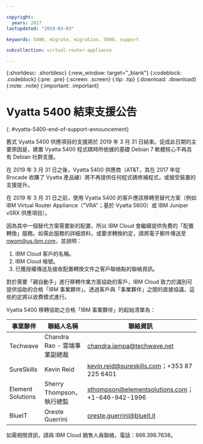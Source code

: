 ```yaml
---

copyright:
  years: 2017
lastupdated: "2019-03-03"

keywords: 5400, migrate, migration, 5600, support

subcollection: virtual-router-appliance

---
```


{:shortdesc: .shortdesc}
{:new_window: target="_blank"}
{:codeblock: .codeblock}
{:pre: .pre}
{:screen: .screen}
{:tip: .tip}
{:download: .download}
{:note: .note}
{:important: .important}

# Vyatta 5400 結束支援公告
{: #vyatta-5400-end-of-support-announcement}

舊式 Vyatta 5400 供應項目的支援將於 2019 年 3 月 31 日結束。促成此日期的主要原因是，建置 Vyatta 5400 程式碼時所依據的基礎 Debian 7 軟體核心不再具有 Debian 社群支援。

在 2019 年 3 月 31 日之後，Vyatta 5400 供應商（AT&T，其在 2017 年從 Brocade 收購了 Vyatta 產品線）將不再提供任何程式碼修補程式，或接受裝置的支援提升。

在 2019 年 3 月 31 日之前，使用 Vyatta 5400 的客戶應該移轉至替代方案（例如 IBM Virtual Router Appliance（"VRA"；基於 Vyatta 5600）或 IBM Juniper vSRX 供應項目）。   

因為其中一個替代方案需要新的配置，所以 IBM Cloud 會繼續提供免費的「配置轉換」服務。如需此服務的詳細資料，或要求轉換約定，請將電子郵件傳送至 nwom@us.ibm.com，並說明：

1. IBM Cloud 客戶的名稱。
2. IBM Cloud 帳號。
3. 已獲授權傳送及接收配置轉換文件之客戶聯絡點的聯絡資訊。           

對於需要「親自動手」進行移轉作業方面協助的客戶，IBM Cloud 致力於識別可提供協助的合格「IBM 事業夥伴」。透過客戶與「事業夥伴」之間的直接協議，這些約定將以收費模式進行。

Vyatta 5400 移轉協助之合格「IBM 事業夥伴」的起始清單為：

| 事業夥伴 | 聯絡人名稱 | 聯絡資訊 |
| ------------- | ------------- | ------------- |
| Techwave | Chandra Rao - 雲端事業副總裁 | chandra.jampa@techwave.net |
| SureSkills | Kevin Reid | kevin.reid@sureskills.com；+353 87 225 6401 |
| Element Solutions | Sherry Thompson，執行總監 | sthompson@elementsolutions.com；+1-646-942-1996 |
| BlueIT | Oreste Guerrini | oreste.guerrini@blueit.it |

如需相關資訊，請與 IBM Cloud 銷售人員聯絡，電話：866.398.7638。
